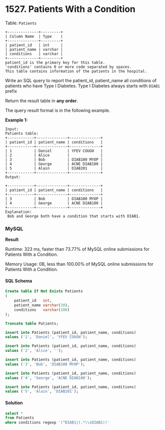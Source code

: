# 1527. Patients With a Condition

Table: `Patients`

```
+--------------+---------+
| Column Name  | Type    |
+--------------+---------+
| patient_id   | int     |
| patient_name | varchar |
| conditions   | varchar |
+--------------+---------+
patient_id is the primary key for this table.
'conditions' contains 0 or more code separated by spaces. 
This table contains information of the patients in the hospital.
```

Write an SQL query to report the patient\_id, patient\_name all conditions of patients who have Type I Diabetes. Type I Diabetes always starts with `DIAB1` prefix

Return the result table in **any order**.

The query result format is in the following example.

**Example 1:**

```
Input: 
Patients table:
+------------+--------------+--------------+
| patient_id | patient_name | conditions   |
+------------+--------------+--------------+
| 1          | Daniel       | YFEV COUGH   |
| 2          | Alice        |              |
| 3          | Bob          | DIAB100 MYOP |
| 4          | George       | ACNE DIAB100 |
| 5          | Alain        | DIAB201      |
+------------+--------------+--------------+
Output:
 
+------------+--------------+--------------+
| patient_id | patient_name | conditions   |
+------------+--------------+--------------+
| 3          | Bob          | DIAB100 MYOP |
| 4          | George       | ACNE DIAB100 | 
+------------+--------------+--------------+
Explanation:
 Bob and George both have a condition that starts with DIAB1.
```

### MySQL

**Result**

Runtime: 323 ms, faster than 73.77% of MySQL online submissions for Patients With a Condition.

Memory Usage: 0B, less than 100.00% of MySQL online submissions for Patients With a Condition.

#### SQL Schema

```sql
Create table If Not Exists Patients
(
    patient_id   int,
    patient_name varchar(30),
    conditions   varchar(100)
);

Truncate table Patients;

insert into Patients (patient_id, patient_name, conditions)
values ('1', 'Daniel', 'YFEV COUGH');

insert into Patients (patient_id, patient_name, conditions)
values ('2', 'Alice', '');

insert into Patients (patient_id, patient_name, conditions)
values ('3', 'Bob', 'DIAB100 MYOP');

insert into Patients (patient_id, patient_name, conditions)
values ('4', 'George', 'ACNE DIAB100');

insert into Patients (patient_id, patient_name, conditions)
values ('5', 'Alain', 'DIAB201');
```

#### Solution

```sql
select *
from Patients
where conditions regexp '(^DIAB1|(.*\\sDIAB1))'
```
